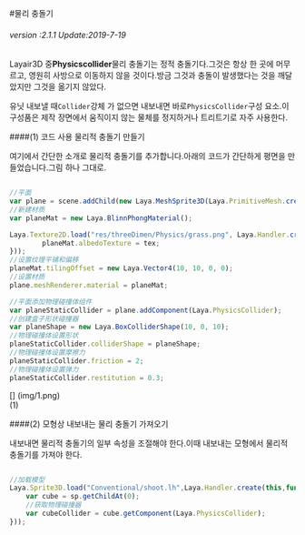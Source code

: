 #물리 충돌기

###### *version :2.1.1   Update:2019-7-19*

Layair3D 중**Physicscollider**물리 충돌기는 정적 충돌기다.그것은 항상 한 곳에 머무르고, 영원히 사방으로 이동하지 않을 것이다.방금 그것과 충돌이 발생했다는 것을 깨달았지만 그것을 옮기지 않았다.

유닛 내보낼 때`Collider`강체 가 없으면 내보내면 바로`PhysicsCollider`구성 요소.이 구성품은 제작 장면에서 움직이지 않는 물체를 정지하거나 트리트기로 자주 사용한다.

####(1) 코드 사용 물리적 충돌기 만들기

여기에서 간단한 소개로 물리적 충돌기를 추가합니다.아래의 코드가 간단하게 평면을 만들었습니다.그림 하나 그대로.


```typescript

//平面
var plane = scene.addChild(new Laya.MeshSprite3D(Laya.PrimitiveMesh.createPlane(10, 10, 10, 10)));
//新建材质
var planeMat = new Laya.BlinnPhongMaterial();

Laya.Texture2D.load("res/threeDimen/Physics/grass.png", Laya.Handler.create(this, function(tex) {
    	planeMat.albedoTexture = tex;
}));
//设置纹理平铺和偏移
planeMat.tilingOffset = new Laya.Vector4(10, 10, 0, 0);
//设置材质
plane.meshRenderer.material = planeMat;

//平面添加物理碰撞体组件
var planeStaticCollider = plane.addComponent(Laya.PhysicsCollider);
//创建盒子形状碰撞器
var planeShape = new Laya.BoxColliderShape(10, 0, 10);
//物理碰撞体设置形状
planeStaticCollider.colliderShape = planeShape;
//物理碰撞体设置摩擦力
planeStaticCollider.friction = 2;
//物理碰撞体设置弹力
planeStaticCollider.restitution = 0.3;
```


[] (img/1.png)<br>(1)

####(2) 모형상 내보내는 물리 충돌기 가져오기

내보내면 물리적 충돌기의 일부 속성을 조절해야 한다.이때 내보내는 모형에서 물리적 충돌기를 가져야 한다.


```typescript

//加载模型
Laya.Sprite3D.load("Conventional/shoot.lh",Laya.Handler.create(this,function(sp){
    var cube = sp.getChildAt(0);
    //获取物理碰撞器
    var cubeCollider = cube.getComponent(Laya.PhysicsCollider);
}));
```



